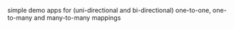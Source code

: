 simple demo apps for (uni-directional and bi-directional) one-to-one, one-to-many and many-to-many mappings